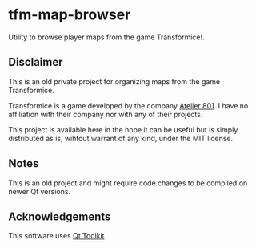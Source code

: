 # tfm-map-browser
Utility to browse player maps from the game Transformice!.

## Disclaimer
This is an old private project for organizing maps from the game Transformice.

Transformice is a game developed by the company [Atelier 801](http://transformice.com/about-us/index.php). I have no affiliation with their company nor with any of their projects.

This project is available here in the hope it can be useful but is simply distributed as is, wihtout warrant of any kind, under the MIT license.

## Notes
This is an old project and might require code changes to be compiled on newer Qt versions.

## Acknowledgements
This software uses [Qt Toolkit](https://www.qt.io).
